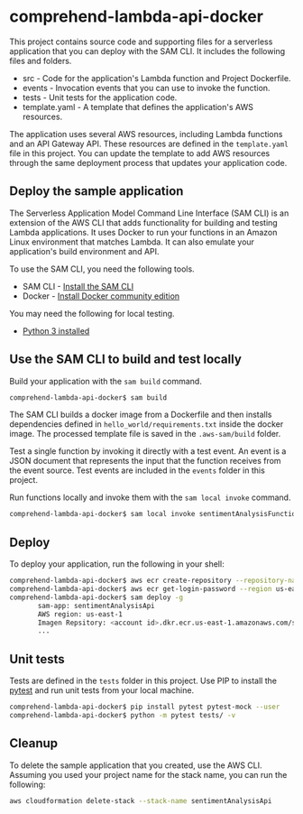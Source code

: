 # comprehend-lambda-api-docker

This project contains source code and supporting files for a serverless application that you can deploy with the SAM CLI. It includes the following files and folders.

- src - Code for the application's Lambda function and Project Dockerfile.
- events - Invocation events that you can use to invoke the function.
- tests - Unit tests for the application code. 
- template.yaml - A template that defines the application's AWS resources.

The application uses several AWS resources, including Lambda functions and an API Gateway API. These resources are defined in the `template.yaml` file in this project. You can update the template to add AWS resources through the same deployment process that updates your application code.

## Deploy the sample application

The Serverless Application Model Command Line Interface (SAM CLI) is an extension of the AWS CLI that adds functionality for building and testing Lambda applications. It uses Docker to run your functions in an Amazon Linux environment that matches Lambda. It can also emulate your application's build environment and API.

To use the SAM CLI, you need the following tools.

* SAM CLI - [Install the SAM CLI](https://docs.aws.amazon.com/serverless-application-model/latest/developerguide/serverless-sam-cli-install.html)
* Docker - [Install Docker community edition](https://hub.docker.com/search/?type=edition&offering=community)

You may need the following for local testing.
* [Python 3 installed](https://www.python.org/downloads/)


## Use the SAM CLI to build and test locally

Build your application with the `sam build` command.

```bash
comprehend-lambda-api-docker$ sam build
```

The SAM CLI builds a docker image from a Dockerfile and then installs dependencies defined in `hello_world/requirements.txt` inside the docker image. The processed template file is saved in the `.aws-sam/build` folder.

Test a single function by invoking it directly with a test event. An event is a JSON document that represents the input that the function receives from the event source. Test events are included in the `events` folder in this project.

Run functions locally and invoke them with the `sam local invoke` command.

```bash
comprehend-lambda-api-docker$ sam local invoke sentimentAnalysisFunction --event events/event.json
```

## Deploy

To deploy your application, run the following in your shell:

```bash
comprehend-lambda-api-docker$ aws ecr create-repository --repository-name sentiment-analysis
comprehend-lambda-api-docker$ aws ecr get-login-password --region us-east-1 | docker login --username AWS --password-stdin <account id>.dkr.ecr.us-east-1.amazonaws.com
comprehend-lambda-api-docker$ sam deploy -g
       sam-app: sentimentAnalysisApi
       AWS region: us-east-1
       Imagen Repsitory: <account id>.dkr.ecr.us-east-1.amazonaws.com/sentiment-analysis
       ...
```

## Unit tests

Tests are defined in the `tests` folder in this project. Use PIP to install the [pytest](https://docs.pytest.org/en/latest/) and run unit tests from your local machine.

```bash
comprehend-lambda-api-docker$ pip install pytest pytest-mock --user
comprehend-lambda-api-docker$ python -m pytest tests/ -v
```

## Cleanup

To delete the sample application that you created, use the AWS CLI. Assuming you used your project name for the stack name, you can run the following:

```bash
aws cloudformation delete-stack --stack-name sentimentAnalysisApi
```
